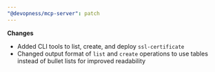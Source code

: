 ```yaml
---
"@devopness/mcp-server": patch
---
```


**Changes**
- Added CLI tools to list, create, and deploy `ssl-certificate`
- Changed output format of `list` and `create` operations to use tables instead of bullet lists for improved readability
